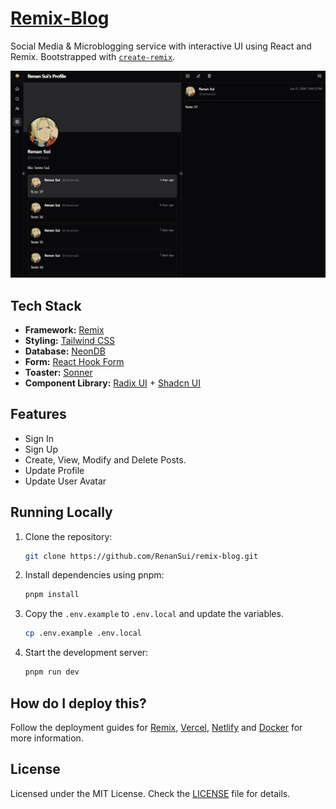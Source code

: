 # [Remix-Blog](https://renansui-remix-blog.vercel.app)

Social Media & Microblogging service with interactive UI using React and Remix.
Bootstrapped with [`create-remix`](https://www.npmjs.com/package/create-remix).

[![Spenso](./public/images/landing_page.png)](https://www.npmjs.com/package/create-remix)

## Tech Stack

- **Framework:** [Remix](https://remix.run)
- **Styling:** [Tailwind CSS](https://tailwindcss.com)
- **Database:** [NeonDB](https://neon.tech)
- **Form:** [React Hook Form](https://react-hook-form.com)
- **Toaster:** [Sonner](https://sonner.emilkowal.ski)
- **Component Library:** [Radix UI](https://www.radix-ui.com) + [Shadcn UI](https://ui.shadcn.com)

## Features

- Sign In
- Sign Up
- Create, View, Modify and Delete Posts.
- Update Profile
- Update User Avatar

## Running Locally

1. Clone the repository:

   ```bash
   git clone https://github.com/RenanSui/remix-blog.git
   ```

2. Install dependencies using pnpm:

   ```bash
   pnpm install
   ```

3. Copy the `.env.example` to `.env.local` and update the variables.

   ```bash
   cp .env.example .env.local
   ```

4. Start the development server:

   ```bash
   pnpm run dev
   ```

## How do I deploy this?

Follow the deployment guides for [Remix](https://remix.run/docs/en/main/guides/deployment), [Vercel](https://create.t3.gg/en/deployment/vercel), [Netlify](https://create.t3.gg/en/deployment/netlify) and [Docker](https://create.t3.gg/en/deployment/docker) for more information.

## License

Licensed under the MIT License. Check the [LICENSE](./LICENSE) file for details.
